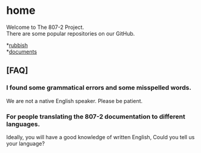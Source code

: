 # home
Welcome to The 807-2 Project.  
There are some popular repositories on our GitHub. 

*[rubbish](https://github.com/807-2/rubbish/wiki)  
*[documents](https://github.com/807-2/documents/wiki) 


## [FAQ]  
### I found some grammatical errors and some misspelled words. 
We are not a native English speaker. Please be patient.

### For people translating the 807-2 documentation to different languages.
Ideally, you will have a good knowledge of written English, Could you tell us your language? 

